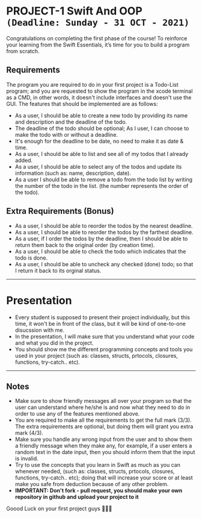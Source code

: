 # PROJECT-1 Swift And OOP `(Deadline: Sunday - 31 OCT - 2021)`
Congratulations on completing the first phase of the course! To reinforce your learning from the Swift Essentials, it’s time for you to build a program from scratch. 

## Requirements
The program you are required to do in your first project is a Todo-List program; and you are requested to show the program in the xcode terminal as a CMD, in other words, it doesn't include interfaces and doesn't use the GUI.
The features that should be implemented are as follows:
- As a user, I should be able to create a new todo by providing its name and description and the deadline of the todo.
- The deadline of the todo should be optional; As I user, I can choose to make the todo with or without a deadline.
- It's enough for the deadline to be date, no need to make it as date & time.
- As a user, I should be able to list and see all of my todos that I already added.
- As a user, I should be able to select any of the todos and update its information (such as: name, description, date).
- As a user I should be able to remove a todo from the todo list by writing the number of the todo in the list. (the number represents the order of the todo).

## Extra Requirements (Bonus)
- As a user, I should be able to reorder the todos by the nearest deadline.
- As a user, I should be able to reorder the todos by the farthest deadline.
- As a user, if I order the todos by the deadline, then I should be able to return them back to the original order (by creation time).
- As a user, I should be able to check the todo which indicates that the todo is done.
- As a user, I should be able to uncheck any checked (done) todo; so that I return it back to its orginal status.

---
# Presentation
- Every student is supposed to present their project individually, but this time, it won't be in front of the class, but it will be kind of one-to-one disucssion with me.
- In the presentation, I will make sure that you understand what your code and what you did in the project.
- You should show me the different programming concepts and tools you used in your project (such as: classes, structs, prtocols, closures, functions, try-catch.. etc).

---
## Notes
- Make sure to show friendly messages all over your program so that the user can understand where he/she is and now what they need to do in order to use any of the features mentioned above.
- You are required to make all the requirements to get the full mark (3/3). The extra requirements are optional, but doing them will grant you extra mark (4/3).
- Make sure you handle any wrong input from the user and to show them a friendly message when they make any, for example, if a user enters a random text in the date input, then you should inform them that the input is invalid.
- Try to use the concepts that you learn in Swift as much as you can whenever needed, (such as: classes, structs, prtocols, closures, functions, try-catch.. etc); doing that will increase your score or at least make you safe from deduction because of any other problem.
- **IMPORTANT: Don't fork - pull request, you should make your own repository in github and upload your project to it** 


Goood Luck on your first project guys 👌🏻🔥



